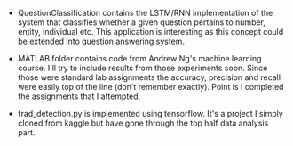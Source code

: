 * QuestionClassification contains the LSTM/RNN implementation of the system that classifies whether a given question pertains to number, entity, individual etc. This application is interesting as this concept could be extended into question answering system.

* MATLAB folder contains code from Andrew Ng's machine learning course. I'll try to include results from those experiments soon. Since those were standard lab assignments the accuracy, precision and recall were easily top of the line (don't remember exactly). Point is I completed the assignments that I attempted.

* frad_detection.py is implemented using tensorflow. It's a project I simply cloned from kaggle but have gone through the top half data analysis part. 
